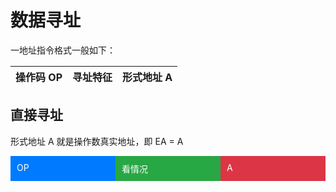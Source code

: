 # 数据寻址
一地址指令格式一般如下：

|操作码 OP |寻址特征 |形式地址 A | 
|---|---|---|

## 直接寻址
形式地址 A 就是操作数真实地址，即 EA = A

<div style="display: flex;">
  <div style="background-color: #007bff; color: white; padding: 10px; flex: 1;">OP</div>
  <div style="background-color: #28a745; color: white; padding: 10px; flex: 1;">看情况</div>
  <div style="background-color: #dc3545; color: white; padding: 10px; flex: 1;">A</div>
</div>
